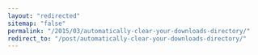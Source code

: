 ```yaml
---
layout: "redirected"
sitemap: "false"
permalink: "/2015/03/automatically-clear-your-downloads-directory/"
redirect_to: "/post/automatically-clear-your-downloads-directory/"
---
```




